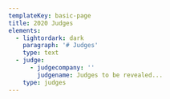 ```yaml
---
templateKey: basic-page
title: 2020 Judges
elements:
  - lightordark: dark
    paragraph: '# Judges'
    type: text
  - judge:
      - judgecompany: ''
        judgename: Judges to be revealed...
    type: judges
---
```


